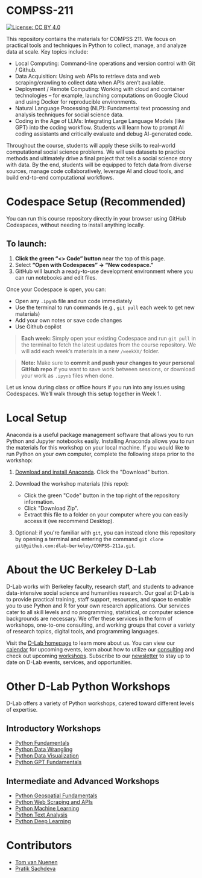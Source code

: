 # COMPSS-211

[![License: CC BY 4.0](https://img.shields.io/badge/License-CC_BY_4.0-lightgrey.svg)](https://creativecommons.org/licenses/by/4.0/)

This repository contains the materials for COMPSS 211. We focus on practical tools and techniques in Python to collect, manage, and analyze data at scale. Key topics include:

- Local Computing: Command-line operations and version control with Git / Github.
- Data Acquisition: Using web APIs to retrieve data and web scraping/crawling to collect data when APIs aren’t available.
- Deployment / Remote Computing: Working with cloud and container technologies – for example, launching computations on Google Cloud and using Docker for reproducible environments. 
- Natural Language Processing (NLP): Fundamental text processing and analysis techniques for social science data.
- Coding in the Age of LLMs: Integrating Large Language Models (like GPT) into the coding workflow. Students will learn how to prompt AI coding assistants and critically evaluate and debug AI-generated code.

Throughout the course, students will apply these skills to real-world computational social science problems. We will use datasets to practice methods and ultimately drive a final project that tells a social science story with data. By the end, students will be equipped to fetch data from diverse sources, manage code collaboratively, leverage AI and cloud tools, and build end-to-end computational workflows.


# Codespace Setup (Recommended)

You can run this course repository directly in your browser using GitHub Codespaces, without needing to install anything locally.

## To launch:

1. **Click the green “<> Code” button** near the top of this page.
2. Select **“Open with Codespaces” → “New codespace.”**
3. GitHub will launch a ready-to-use development environment where you can run notebooks and edit files.

Once your Codespace is open, you can:

- Open any `.ipynb` file and run code immediately
- Use the terminal to run commands (e.g., `git pull` each week to get new materials)
- Add your own notes or save code changes
- Use Github copilot 

> **Each week:** Simply open your existing Codespace and run `git pull` in the terminal to fetch the latest updates from the course repository. We will add each week’s materials in a new `/weekXX/` folder.

> **Note:** Make sure to **commit and push your changes to your personal GitHub repo** if you want to save work between sessions, or download your work as `.ipynb` files when done.

Let us know during class or office hours if you run into any issues using Codespaces. We’ll walk through this setup together in Week 1.

# Local Setup
Anaconda is a useful package management software that allows you to run Python and Jupyter notebooks easily. Installing Anaconda allows you to run the materials for this workshop on your local machine. If you would like to run Python on your own computer, complete the following steps prior to the workshop:

1. [Download and install Anaconda](https://www.anaconda.com/products/individual). Click the "Download" button.

2. Download the workshop materials (this repo):

   -   Click the green "Code" button in the top right of the repository information.
   -   Click "Download Zip".
   -   Extract this file to a folder on your computer where you can easily access it (we recommend Desktop).

3. Optional: if you're familiar with `git`, you can instead clone this repository by opening a terminal and entering the command `git clone
   git@github.com:dlab-berkeley/COMPSS-211a.git`.

# About the UC Berkeley D-Lab

D-Lab works with Berkeley faculty, research staff, and students to advance data-intensive social science and humanities research. Our goal at D-Lab is to
provide practical training, staff support, resources, and space to enable you to use Python and R for your own research applications. Our services cater to all skill levels and no programming, statistical, or computer science backgrounds are necessary. We offer these services in the form of workshops, one-to-one consulting, and working groups that cover a variety of research topics, digital tools, and programming languages.  

Visit the [D-Lab homepage](https://dlab.berkeley.edu/) to learn more about us.
You can view our [calendar](https://dlab.berkeley.edu/events/calendar) for upcoming events, learn about how to utilize our [consulting](https://dlab.berkeley.edu/consulting) and check out upcoming [workshops](https://dlab.berkeley.edu/events/workshops). Subscribe to our [newsletter](https://dlab.berkeley.edu/news/weekly-newsletter) to stay up to date on D-Lab events, services, and opportunities.

# Other D-Lab Python Workshops

D-Lab offers a variety of Python workshops, catered toward different levels of
expertise.

## Introductory Workshops

-  [Python Fundamentals](https://github.com/dlab-berkeley/Python-Fundamentals)
-  [Python Data Wrangling](https://github.com/dlab-berkeley/Python-Data-Wrangling)
-  [Python Data Visualization](https://github.com/dlab-berkeley/Python-Data-Visualization)
-  [Python GPT Fundamentals](https://github.com/dlab-berkeley/Python-GPT-Fundamentals)

## Intermediate and Advanced Workshops

-  [Python Geospatial Fundamentals](https://github.com/dlab-berkeley/Geospatial-Data-and-Mapping-in-Python)
-  [Python Web Scraping and APIs](https://github.com/dlab-berkeley/Python-Web-Scraping)
-  [Python Machine Learning](https://github.com/dlab-berkeley/Python-Machine-Learning)
-  [Python Text Analysis](https://github.com/dlab-berkeley/Python-Text-Analysis)
-  [Python Deep Learning](https://github.com/dlab-berkeley/Python-Deep-Learning)

# Contributors

-  [Tom van Nuenen](https://github.com/tomvannuenen)
-  [Pratik Sachdeva](https://github.com/pssachdeva)
